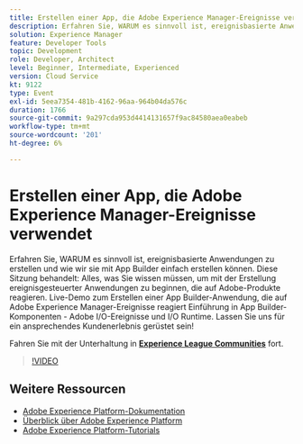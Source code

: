 ```yaml
---
title: Erstellen einer App, die Adobe Experience Manager-Ereignisse verwendet
description: Erfahren Sie, WARUM es sinnvoll ist, ereignisbasierte Anwendungen zu erstellen und wie wir sie mit App Builder einfach erstellen können. Diese Sitzung behandelt - Alles, was Sie wissen müssen, um mit der Erstellung ereignisgesteuerter Anwendungen zu beginnen, die auf Adobe-Produkte reagieren. Live-Demo zum Erstellen einer App Builder-Anwendung, die auf Adobe Experience Manager-Ereignisse reagiert Einführung in App Builder-Komponenten - Adobe I/O-Ereignisse und I/O Runtime. Lassen Sie uns für ein ansprechendes Kundenerlebnis gerüstet sein!
solution: Experience Manager
feature: Developer Tools
topic: Development
role: Developer, Architect
level: Beginner, Intermediate, Experienced
version: Cloud Service
kt: 9122
type: Event
exl-id: 5eea7354-481b-4162-96aa-964b04da576c
duration: 1766
source-git-commit: 9a297cda953d4414131657f9ac84580aea0eabeb
workflow-type: tm+mt
source-wordcount: '201'
ht-degree: 6%

---
```


# Erstellen einer App, die Adobe Experience Manager-Ereignisse verwendet

Erfahren Sie, WARUM es sinnvoll ist, ereignisbasierte Anwendungen zu erstellen und wie wir sie mit App Builder einfach erstellen können. Diese Sitzung behandelt: Alles, was Sie wissen müssen, um mit der Erstellung ereignisgesteuerter Anwendungen zu beginnen, die auf Adobe-Produkte reagieren. Live-Demo zum Erstellen einer App Builder-Anwendung, die auf Adobe Experience Manager-Ereignisse reagiert Einführung in App Builder-Komponenten - Adobe I/O-Ereignisse und I/O Runtime. Lassen Sie uns für ein ansprechendes Kundenerlebnis gerüstet sein!

Fahren Sie mit der Unterhaltung in **[Experience League Communities](https://adobe.ly/3ipjs8p)** fort.

>[!VIDEO](https://video.tv.adobe.com/v/337566/?quality=12&learn=on&hidetitle=true)

## Weitere Ressourcen

- [Adobe Experience Platform-Dokumentation](https://experienceleague.adobe.com/docs/experience-platform.html?lang=de)
- [Überblick über Adobe Experience Platform](https://experienceleague.adobe.com/docs/experience-platform/landing/home.html?lang=de)
- [Adobe Experience Platform-Tutorials](https://experienceleague.adobe.com/docs/platform-learn/tutorials/overview.html?lang=de)
